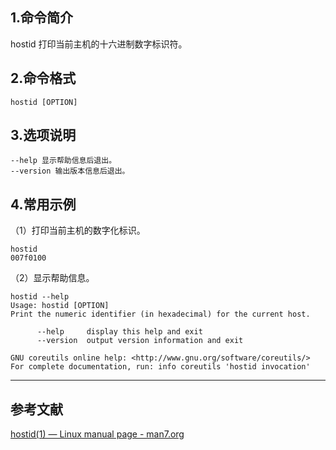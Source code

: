 ## 1.命令简介
hostid 打印当前主机的十六进制数字标识符。

## 2.命令格式
```shell
hostid [OPTION]
```

## 3.选项说明
```shell
--help 显示帮助信息后退出。
--version 输出版本信息后退出。
```

## 4.常用示例
（1）打印当前主机的数字化标识。

```shell
hostid
007f0100
```

（2）显示帮助信息。

```shell
hostid --help
Usage: hostid [OPTION]
Print the numeric identifier (in hexadecimal) for the current host.

      --help     display this help and exit
      --version  output version information and exit

GNU coreutils online help: <http://www.gnu.org/software/coreutils/>
For complete documentation, run: info coreutils 'hostid invocation'
```

---
## 参考文献
[hostid(1) — Linux manual page - man7.org](https://man7.org/linux/man-pages/man1/hostid.1.html)

<Vssue title="hostid" />